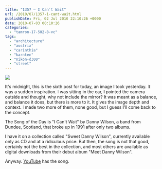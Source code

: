 ```yaml
---
title: "1357 – I Can’t Wait"
url: /2010/07/1357-i-cant-wait.html
publishDate: Fri, 02 Jul 2010 22:10:26 +0000
date: 2010-07-03 00:10:26
categories: 
  - "tamron-17-502-8-vc"
tags: 
  - "architecture"
  - "austria"
  - "carinthia"
  - "karnten"
  - "nikon-d300"
  - "street"
---
```

<a target="_blank" href="https://d25zfm9zpd7gm5.cloudfront.net/1200x1200/2010/20100701_180139_ps.jpg"><img src="https://d25zfm9zpd7gm5.cloudfront.net/0600x0600/2010/20100701_180139_ps.jpg" /></a>

It's midnight, this is the sixth post for today, an image I took yesterday. It was a sudden inspiration. I was sitting in the car, I pointed the camera outside and thought, why not include the mirror? It was meant as a balance, and balance it does, but there is more to it. It gives the image depth and context. I made two more of them, none good, but I guess I'll come back to the concept.

 The Song of the Day is "I Can't Wait" by Danny Wilson, a band from Dundee, Scotland, that broke up in 1991 after only two albums. 

 I have it on a collection called "Sweet Danny Wilson", currently available only as CD and at a ridiculous price. But then, the song is not that good, certainly not the best in the collection, and most others are available as digital downloads from their debut album "Meet Danny Wilson". 

Anyway. <a target="_blank" href="http://www.youtube.com/watch?v=Xya7v1HHgEo">YouTube</a> has the song.
